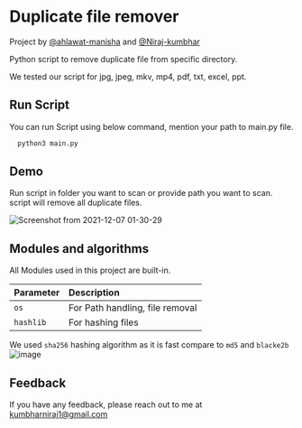 
# Duplicate file remover

Project by [@ahlawat-manisha](https://github.com/ahlawat-manisha) and [@Niraj-kumbhar](https://github.com/Niraj-kumbhar)

Python script to remove duplicate file from specific directory.

We tested our script for jpg, jpeg, mkv, mp4, pdf, txt, excel, ppt.



## Run Script

You can run Script using below command, mention your path to main.py file.

```bash
  python3 main.py
```
    
## Demo

Run script in folder you want to scan or provide path you want to scan.
script will remove all duplicate files.

![Screenshot from 2021-12-07 01-30-29](https://user-images.githubusercontent.com/89059809/144914061-9085901f-9461-41a3-9d50-f8d6dc5fb658.png)



## Modules and algorithms

All Modules used in this project are built-in.

| Parameter | Description                |
| :-------- | :------------------------- |
| `os`      | For Path handling, file removal |
| `hashlib`      | For hashing files |

We used `sha256` hashing algorithm as it is fast compare to `md5` and `blacke2b`
 ![image](https://user-images.githubusercontent.com/89059809/144916930-36dc51bb-e5e5-4978-ae0e-b84253648f15.png)



## Feedback

If you have any feedback, please reach out to me at kumbharniraj1@gmail.com

